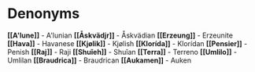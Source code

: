 # Denonyms
**[[A'lune]]** - A'lunian 
**[[Åskvädjr]]** - Åskvädian 
**[[Erzeung]]** - Erzeunite 
**[[Hava]]** - Havanese 
**[[Kjølik]]** - Kjølish 
**[[Klorída]]** - Klorídan 
**[[Pensier]]** - Penish 
**[[Raj]]** - Raji 
**[[Shuǐeh]]** - Shuǐan 
**[[Terra]]** - Terreno 
**[[Umlilo]]** - Umlilan 
**[[Braudrica]]** - Braudrican 
**[[Aukamen]]** - Auken
